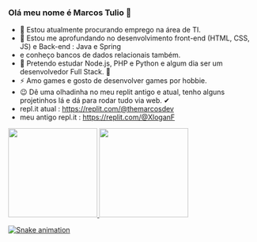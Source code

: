 ### Olá meu nome é Marcos Tulio 👋

<!--
**themarcosdev/themarcosdev** is a ✨ _special_ ✨ repository because its `README.md` (this file) appears on your GitHub profile.

Here are some ideas to get you started:  -->

- 🔭 Estou atualmente procurando emprego na área de TI.
- 🌱 Estou me aprofundando no desenvolvimento front-end (HTML, CSS, JS) e Back-end : Java e Spring 
- e conheço bancos de dados relacionais também.
- 💬 Pretendo estudar Node.js, PHP e Python e algum dia ser um desenvolvedor Full Stack. 🧠
- ⚡ Amo games e gosto de desenvolver games por hobbie.
- 😉 Dê uma olhadinha no meu replit antigo e atual, tenho alguns projetinhos lá e dá para rodar tudo via web. ✔
- repl.it atual : https://replit.com/@themarcosdev 
- meu antigo repl.it : https://replit.com/@XloganF

<div>
  <a href="https://github.com/themarcosdev">
  <img height="180em" src="https://github-readme-stats.vercel.app/api?username=themarcosdev&show_icons=true&theme=dracula&include_all_commits=true&count_private=true"/>
  <img height="180em" src="https://github-readme-stats.vercel.app/api/top-langs/?username=themarcosdev&layout=compact&langs_count=7&theme=dracula"/>
</div>
  
  
  ![Snake animation](https://github.com/themarcosdev/themarcosdev/blob/output/github-contribution-grid-snake.svg)
